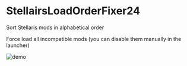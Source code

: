 # StellairsLoadOrderFixer24
Sort Stellaris mods in alphabetical order

Force load all incompatible mods (you can disable them manually in the launcher)

![demo](https://github.com/haifengkao/StellairsLoadOrderFixer24/blob/master/demo.jpg)
